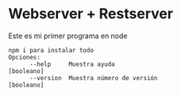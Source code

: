 # Webserver + Restserver

Este es mi primer programa en node

```
npm i para instalar todo
Opciones:
      --help     Muestra ayuda                                        [booleano]
      --version  Muestra número de versión                            [booleano]
```